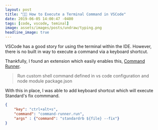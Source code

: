 ```yaml
---
layout: post
title: "👩‍💻 How to Execute a Terminal Command in VSCode"
date: 2019-06-05 14:00:47 -0400
tags: [code, vscode, teminal]
image: assets/images/posts/undraw/typing.png
headline_image: true
---
```


VSCode has a good story for using the terminal within the IDE. However, there is no built in way to execute a command via a keyboard shortcut.

<!--more-->

Thankfully, I found an extension which easily enables this, [Command Runner](https://marketplace.visualstudio.com/items?itemName=edonet.vscode-command-runner).

> Run custom shell command defined in vs code configuration and node module package.json

With this in place, I was able to add keyboard shortcut which will execute Standard's fix commmand.

```json
{
    "key": "ctrl+alt+s",
    "command": "command-runner.run",
    "args" : {"command": "standardrb ${file} --fix"}
}
```